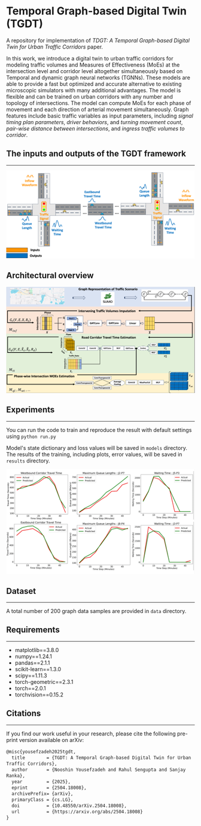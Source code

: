 # Temporal Graph-based Digital Twin (TGDT)

A repository for implementation of *TDGT: A Temporal Graph-based Digital Twin for Urban Traffic Corridors* paper.

In this work, we introduce a digital twin to urban traffic corridors for modeling traffic volumes and Measures of Effectiveness (MoEs) at the intersection level and corridor level altogether simultaneously based on Temporal and dynamic graph neural networks (TGNNs). These models are able to provide a fast but optimized and accurate alternative to existing microscopic simulators with many additional advantages. The model is flexible and can be trained on urban corridors with any number and topology of intersections. The model can compute MoEs for each phase of movement and each direction of arterial movement simultaneously. Graph features include basic traffic variables as input parameters, including *signal timing plan parameters*, *driver behaviors*, and *turning movement count*, *pair-wise distance between intersections*, and *ingress traffic volumes to corridor*.





## The inputs and outputs of the TGDT framework
-----
![alt text](images/corridor.png)

## Architectural overview
![alt text](images/model.png)

## Experiments
-----
You can run the code to train and reproduce the result with default settings using
``python run.py`` 

Model's state dictionary and loss values will be saved in ``models`` directory. The results of the training, including plots, error values,  will be saved in ``results`` directory.

![alt text](images/results.png)



## Dataset
-----
A total number of 200 graph data samples are provided in ``data`` directory.


## Requirements
-----
* matplotlib==3.8.0
* numpy==1.24.1
* pandas==2.1.1
* scikit-learn==1.3.0
* scipy==1.11.3
* torch-geometric==2.3.1
* torch==2.0.1
* torchvision==0.15.2


## Citations
-----
If you find our work useful in your research, please cite the following pre-print version available on arXiv:
```
@misc{yousefzadeh2025tgdt,
  title        = {TGDT: A Temporal Graph-based Digital Twin for Urban Traffic Corridors},
  author       = {Nooshin Yousefzadeh and Rahul Sengupta and Sanjay Ranka},
  year         = {2025},
  eprint       = {2504.18008},
  archivePrefix= {arXiv},
  primaryClass = {cs.LG},
  doi          = {10.48550/arXiv.2504.18008},
  url          = {https://arxiv.org/abs/2504.18008}
}
```
